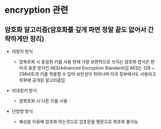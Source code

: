 # encryption 관련
## 암호화 알고리즘(암호화를 깊게 파면 정말 끝도 없어서 간략하게만 정리)
* 대칭키 방식
   - 암복호화 시 동일한 키를 사용
     현재 가장 보편적으로 쓰이는 암호화 방식은 현 미국 표준 방식인 AES(Advanced Encryption Standard)임
     AES는 128 ~ 256비트의 키를 적용할 수 있어 보안성이 뛰어나며 미국 정부에서도 사용되고 외부에 공개된 알고리즘임
     
* 비대칭키 방식
  - 암복호화 시 다른 키를 사용
* 단방향 방식
  - 해싱을 이용해 암호화 하는것으로 암호문을 평문으로 복호화 불가능
   
